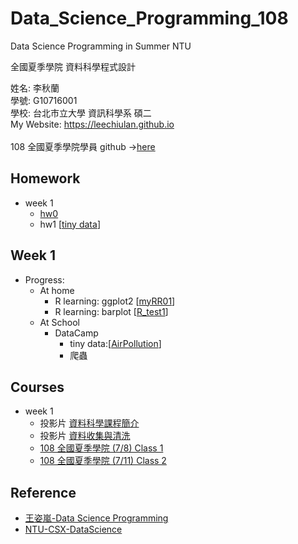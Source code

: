 # Data_Science_Programming_108
Data Science Programming in Summer NTU

全國夏季學院 資料科學程式設計

姓名: 李秋蘭  
學號: G10716001   
學校: 台北市立大學 資訊科學系 碩二
<br>
My Website: <a href="https://leechiulan.github.io" target="_blank">https://leechiulan.github.io</a><br>
<br>
108 全國夏季學院學員 github ->[here](http://peculab.org/2019/07/03/108-全國夏季學院學員-github/)
## Homework
- week 1
  - [hw0](https://leechiulan.github.io/Data_Science_Programming_108/week1/part1/up_RmarkTest.html)
  - hw1 [[tiny data](https://leechiulan.github.io/Data_Science_Programming_108/week1/part2/AirPollution.html)]
  
## Week 1
- Progress:
    - At home
        - R learning: ggplot2 [[myRR01](https://leechiulan.github.io/Data_Science_Programming_108/week1/part1/myRR01.html)] 
        - R learning: barplot [[R_test1](https://leechiulan.github.io/Data_Science_Programming_108/week1/part1/R_test1.html)]
    - At School
        - DataCamp
            - tiny data:[[AirPollution](https://leechiulan.github.io/Data_Science_Programming_108/week1/part2/AirPollution.html)]
            - 爬蟲
    
## Courses
- week 1
  - 投影片 [資料科學課程簡介](https://docs.google.com/presentation/d/e/2PACX-1vRNotYqGl42khFyyjuiRYQ9cOOwNsBgGXgW-IBoIJDdiG6T2Adw2X-SO4dDGPhKqd7JlEb3ku9Hmn_7/pub?start=false&loop=false&delayms=3000)
  - 投影片 [資料收集與清洗](https://docs.google.com/presentation/d/e/2PACX-1vSx3-g4Z4LgimZKlKfk_L2gH00mDAyQo8DIugatiEXtCUI7hRNuxNtzzuobjLy-VadSpuohEsh4OeqK/pub?start=false&loop=false&delayms=3000)
  - [108 全國夏季學院 (7/8) Class 1](http://www.peculab.org/2019/07/03/108-%e5%85%a8%e5%9c%8b%e5%a4%8f%e5%ad%a3%e5%ad%b8%e9%99%a2%e8%aa%b2%e7%a8%8b%e5%85%a7%e5%ae%b9/)
  - [108 全國夏季學院 (7/11) Class 2](https://www.peculab.org/2019/07/10/108-%e5%85%a8%e5%9c%8b%e5%a4%8f%e5%ad%a3%e5%ad%b8%e9%99%a2-7-11-class-2/)
  
## Reference
- [王姿嵐-Data Science Programming](https://github.com/lanw868/Data-Science-Programming)
- [NTU-CSX-DataScience](https://github.com/NTU-CSX-DataScience)
